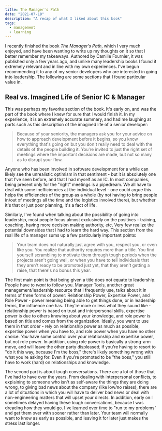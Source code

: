```yaml
---
title: The Manager's Path
date: "2021-07-18"
description: "A recap of what I liked about this book"
tags:
  - management
  - learning
---
```


I recently finished the book _The Manager's Path_, which I very much enjoyed, and have been wanting to write up my thoughts on it so that I better remember my takeaways. Authored by Camille Fournier, it was published only a few years ago, and unlike many leadership books I found it extremely relevant and in line with my own experiences. I've begun recommending it to any of my senior developers who are interested in going into leadership. The following are some sections that I found particular value in.

## Real vs. Imagined Life of Senior IC & Manager

This was perhaps my favorite section of the book. It's early on, and was the part of the book where I knew for sure that I would finish it. In my experience, it is an extremely accurate summary, and had me laughing at parts such as this description of the imagined life of a senior developer:

> Because of your seniority, the managers ask you for your advice on how to approach development before it begins, so you know everything that's going on but you don't really need to deal with the details of the people building it. You're invited to just the right set of meetings where the important decisions are made, but not so many as to disrupt your flow.

Anyone who has been involved in software development for a while can likely see the unrealistic optimism in that sentiment - but it is absolutely one that I've seen before, and that I had myself as an IC. In most companies, being present only for the "right" meetings is a pipedream. We all have to deal with some inefficiencies at the individual level - one could argue this helps the efficiencies of the group as a whole (by not having to bring people in/out of meetings all the time and the logistics involved there), but whether it's that or just poor planning, it's a fact of life.

Similarly, I've found when talking about the possibility of going into leadership, most people focus almost exclusively on the positives - training, coaching, having more decision making authority, etc. Very few realize the potential downsides that I had to learn the hard way. This section from the real life of a manager sums up a few particularly important points:

> Your team does not naturally just agree with you, respect you, or even like you. You realize that authority requires more than a title. You find yourself scrambling to motivate them through tough periods when the projects aren't going well, or when you have to tell individuals that they aren't ready to be promoted just yet, that they aren't getting a raise, that there's no bonus this year.

The first main point is that being given a title does not equate to leadership. People have to _want_ to follow you. Manager Tools, another great management/leadership resource that I frequently use, talks about it in terms of three forms of power: Relationship Power, Expertise Power, and Role Power - power meaning being able to get things done, or in leadership terms, the influence one has. They're more or less what they sound like - relationship power is based on trust and interpersonal skills, expertise power is due to others knowing about your knowledge, and role power is based on title and comes from the organization. Ideally, you want to use them in that order - rely on relationship power as much as possible, expertise power when you have to, and role power when you have no other choice. _You_ have some control over your relationship and expertise power, but not role power. In addition, using role power is basically a strong-arm move, and will leave the other party displeased; if you're having to resort to "do it this way, because I'm the boss," there's likely something wrong with what you're asking for. Even if you're promoted to be "the boss," you still have to work (hard) on relationships and knowledge.

The second part is about tough conversations. There are a lot of those that I've had to have over the years. From dealing with interpersonal conflicts, to explaining to someone who isn't as self-aware the things they are doing wrong, to giving bad news about the company (like low/no raises), there are a lot of situations in which you will have to deliver bad news or deal with non-engineering matters that will upset your directs. In addition, early on I sometimes delayed having these tough conversations, because I was dreading how they would go. I've learned over time to "run to my problems" and get them over with sooner rather than later. Your team will normally want to know as early as possible, and leaving it for later just makes the stress last longer.
